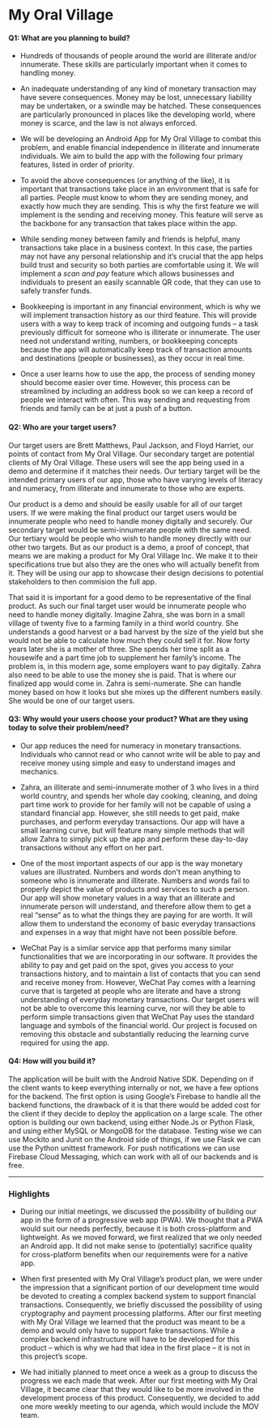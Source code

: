 # My Oral Village

#### Q1: What are you planning to build? 

 * Hundreds of thousands of people around the world are illiterate and/or innumerate. These skills are particularly important when it comes to handling money.

 * An inadequate understanding of any kind of monetary transaction may have severe consequences. Money may be lost, unnecessary liability may be undertaken, or a swindle may be hatched. These consequences are particularly pronounced in places like the developing world, where money is scarce, and the law is not always enforced.

 * We will be developing an Android App for My Oral Village to combat this problem, and enable financial independence in illiterate and innumerate individuals. We aim to build the app with the following four primary features, listed in order of priority.

 * To avoid the above consequences (or anything of the like), it is important that transactions take place in an environment that is safe for all parties. People must know to whom they are sending money, and exactly how much they are sending. This is why the first feature we will implement is the sending and receiving money. This feature will serve as the backbone for any transaction that takes place within the app.

 * While sending money between family and friends is helpful, many transactions take place in a business context. In this case, the parties may not have any personal relationship and it’s crucial that the app helps build trust and security so both parties are comfortable using it. We will implement a *scan and pay* feature which allows businesses and individuals to present an easily scannable QR code, that they can use to safely transfer funds.

 * Bookkeeping is important in any financial environment, which is why we will implement transaction history as our third feature. This will provide users with a way to keep track of incoming and outgoing funds – a task previously difficult for someone who is illiterate or innumerate. The user need not understand writing, numbers, or bookkeeping concepts because the app will automatically keep track of transaction amounts and destinations (people or businesses), as they occur in real time.

* Once a user learns how to use the app, the process of sending money should become easier over time. However, this process can be streamlined by including an address book so we can keep a record of people we interact with often. This way sending and requesting from friends and family can be at just a push of a button.


#### Q2: Who are your target users?
Our target users are Brett Matthews, Paul Jackson, and Floyd Harriet, our points of contact from My Oral Village. Our secondary target are potential clients of My Oral Village. These users will see the app being used in a demo and determine if it matches their needs. Our tertiary target will be the intended primary users of our app, those who have varying levels of literacy and numeracy, from illiterate and innumerate to those who are experts. 

Our product is a demo and should be easily usable for all of our target users. If we were making the final product our target users would be innumerate people who need to handle money digitally and securely. Our secondary target would be semi-innumerate people with the same need. Our tertiary would be people who wish to handle money directly with our other two targets. But as our product is a demo, a proof of concept, that means we are making a product for My Oral Village Inc. We make it to their specifications true but also they are the ones who will actually benefit from it. They will be using our app to showcase their design decisions to potential stakeholders to then commision the full app.

That said it is important for a good demo to be representative of the final product. As such our final target user would be innumerate people who need to handle money digitally. Imagine Zahra, she was born in a small village of twenty five to a farming family in a third world country. She understands a good harvest or a bad harvest by the size of the yield but she would not be able to calculate how much they could sell it for. Now forty years later she is a mother of three. She spends her time split as a housewife and a part time job to supplement her family’s income. The problem is, in this modern age, some employers want to pay digitally. Zahra also need to be able to use the money she is paid. That is where our finalized app would come in. Zahra is semi-numerate. She can handle money based on how it looks but she mixes up the different numbers easily. She would be one of our target users.

#### Q3: Why would your users choose your product? What are they using today to solve their problem/need? 


 *  Our app reduces the need for numeracy in monetary transactions. Individuals who cannot read or who cannot write will be able to pay and receive money using simple and easy to understand images and mechanics.

 * Zahra, an illiterate and semi-innumerate mother of 3 who lives in a third world country, and spends her whole day cooking, cleaning, and doing part time work to provide for her family will not be capable of using a standard financial app. However, she still needs to get paid, make purchases, and perform everyday transactions. Our app will have a small learning curve, but will feature many simple methods that will allow Zahra to simply pick up the app and perform these day-to-day transactions without any effort on her part.
 
 * One of the most important aspects of our app is the way monetary values are illustrated. Numbers and words don't mean anything to someone who is innumerate and illiterate. Numbers and words fail to properly depict the value of products and services to such a person. Our app will show monetary values in a way that an illiterate and innumerate person will understand, and therefore allow them to get a real “sense” as to what the things they are paying for are worth. It will allow them to understand the economy of basic everyday transactions and expenses in a way that might have not been possible before.

 * WeChat Pay is a similar service app that performs many similar functionalities that we are incorporating in our software. It provides the ability to pay and get paid on the spot, gives you access to your transactions history, and to maintain a list of contacts that you can send and receive money from. However, WeChat Pay comes with a learning curve that is targeted at people who are literate and have a strong understanding of everyday monetary transactions. Our target users will not be able to overcome this learning curve, nor will they be able to perform simple transactions given that WeChat Pay uses the standard language and symbols of the financial world. Our project is focused on removing this obstacle and substantially reducing the learning curve required for using the app. 


#### Q4: How will you build it? 

The application will be built with the Android Native SDK. Depending on if the client wants to keep everything internally or not, we have a few options for the backend. The first option is using Google’s Firebase to handle all the backend functions, the drawback of it is that there would be added cost for the client if they decide to deploy the application on a large scale. The other option is building our own backend, using either Node.Js or Python Flask, and using either MySQL or MongoDB for the database. Testing wise we can use Mockito and Junit on the Android side of things, if we use Flask we can use the Python unittest framework. For push notifications we can use Firebase Cloud Messaging, which can work with all of our backends and is free.

----

### Highlights

 * During our initial meetings, we discussed the possibility of building our app in the form of a progressive web app (PWA). We thought that a PWA would suit our needs perfectly, because it is both cross-platform and lightweight. As we moved forward, we first realized that we only needed an Android app. It did not make sense to (potentially) sacrifice quality for cross-platform benefits when our requirements were for a native app.

 * When first presented with My Oral Village’s product plan, we were under the impression that a significant portion of our development time would be devoted to creating a complex backend system to support financial transactions. Consequently, we briefly discussed the possibility of using cryptography and payment processing platforms. After our first meeting with My Oral Village we learned that the product was meant to be a demo and would only have to support fake transactions. While a complex backend infrastructure will have to be developed for this product – which is why we had that idea in the first place – it is not in this project’s scope.

 * We had initially planned to meet once a week as a group to discuss the progress we each made that week. After our first meeting with My Oral Village, it became clear that they would like to be more involved in the development process of this product. Consequently, we decided to add one more weekly meeting to our agenda, which would include the MOV team.


